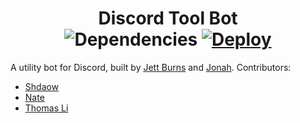 <div align="center">
    <h1>
        Discord Tool Bot<br>
        <img src="https://david-dm.org/JettBurns14/Discord-tool-bot.svg" alt="Dependencies">
        <a href="https://heroku.com/deploy">
            <img src="https://www.herokucdn.com/JettBurns14/Discord-tool-bot.svg" alt="Deploy">
        </a>
    </h1>
</div>

A utility bot for Discord, built by [Jett Burns](https://github.com/JettBurns14) and [Jonah](https://github.com/Dopest-Pleb).
Contributors:
- [Shdaow](https://github.com/ShadowKA)
- [Nate](https://github.com/OctoAvenger)
- [Thomas Li](https://github.com/NovaSagittarii)
